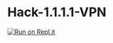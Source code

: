 # Hack-1.1.1.1-VPN
[![Run on Repl.it](https://repl.it/badge/github/hoangvangiang/Hack-1.1.1.1-VPN)](https://repl.it/github/hoangvangiang/Hack-1.1.1.1-VPN)